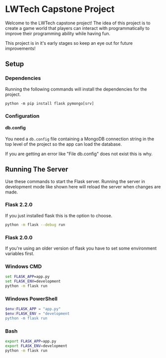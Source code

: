 # LWTech Capstone Project

Welcome to the LWTech capstone project! The idea of this project is to create a game world that players can interact with programmatically to improve their programming ability while having fun. 

This project is in it's early stages so keep an eye out for future improvements!

## Setup

### Dependencies
Running the following commands will install the dependencies for the project.
```
python -m pip install flask pymongo[srv]
``` 

### Configuration
#### db.config
You need a `db.config` file containing a MongoDB connection string in the top level of the project so the app can load the database.

If you are getting an error like "File db.config" does not exist this is why.

## Running The Server
Use these commands to start the Flask server. Running the server in development mode like shown here will reload the server when changes are made.


### Flask 2.2.0
If you just installed flask this is the option to choose.
```bash
python -m flask --debug run
```

### Flask 2.0.0
If you're using an older version of flask you have to set some environment variables first.
### Windows CMD
```cmd
set FLASK_APP=app.py
set FLASK_ENV=development
python -m flask run
```

### Windows PowerShell
```powershell
$env:FLASK_APP = "app.py"
$env:FLASK_ENV = "development
python -m flask run
```

### Bash
```bash
export FLASK_APP=app.py
export FLASK_ENV=development
python -m flask run
```
